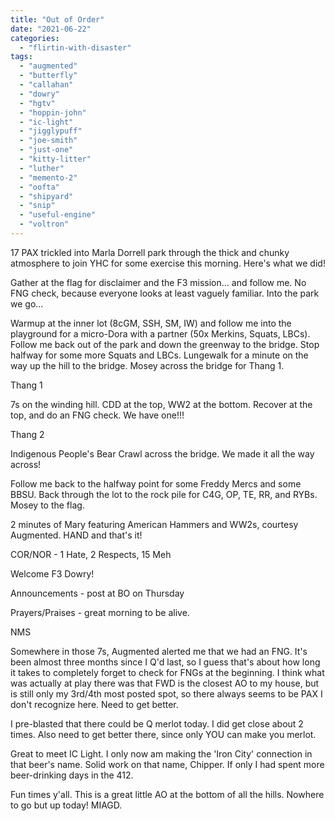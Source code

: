 ```yaml
---
title: "Out of Order"
date: "2021-06-22"
categories: 
  - "flirtin-with-disaster"
tags: 
  - "augmented"
  - "butterfly"
  - "callahan"
  - "dowry"
  - "hgtv"
  - "hoppin-john"
  - "ic-light"
  - "jigglypuff"
  - "joe-smith"
  - "just-one"
  - "kitty-litter"
  - "luther"
  - "memento-2"
  - "oofta"
  - "shipyard"
  - "snip"
  - "useful-engine"
  - "voltron"
---
```


17 PAX trickled into Marla Dorrell park through the thick and chunky atmosphere to join YHC for some exercise this morning. Here's what we did!

Gather at the flag for disclaimer and the F3 mission... and follow me. No FNG check, because everyone looks at least vaguely familiar. Into the park we go...

Warmup at the inner lot (8cGM, SSH, SM, IW) and follow me into the playground for a micro-Dora with a partner (50x Merkins, Squats, LBCs). Follow me back out of the park and down the greenway to the bridge. Stop halfway for some more Squats and LBCs. Lungewalk for a minute on the way up the hill to the bridge. Mosey across the bridge for Thang 1.

Thang 1

7s on the winding hill. CDD at the top, WW2 at the bottom. Recover at the top, and do an FNG check. We have one!!!

Thang 2

Indigenous People's Bear Crawl across the bridge. We made it all the way across!

Follow me back to the halfway point for some Freddy Mercs and some BBSU. Back through the lot to the rock pile for C4G, OP, TE, RR, and RYBs. Mosey to the flag.

2 minutes of Mary featuring American Hammers and WW2s, courtesy Augmented. HAND and that's it!

COR/NOR - 1 Hate, 2 Respects, 15 Meh

Welcome F3 Dowry!

Announcements - post at BO on Thursday

Prayers/Praises - great morning to be alive.

NMS

Somewhere in those 7s, Augmented alerted me that we had an FNG. It's been almost three months since I Q'd last, so I guess that's about how long it takes to completely forget to check for FNGs at the beginning. I think what was actually at play there was that FWD is the closest AO to my house, but is still only my 3rd/4th most posted spot, so there always seems to be PAX I don't recognize here. Need to get better.

I pre-blasted that there could be Q merlot today. I did get close about 2 times. Also need to get better there, since only YOU can make you merlot.

Great to meet IC Light. I only now am making the 'Iron City' connection in that beer's name. Solid work on that name, Chipper. If only I had spent more beer-drinking days in the 412.

Fun times y'all. This is a great little AO at the bottom of all the hills. Nowhere to go but up today! MIAGD.
